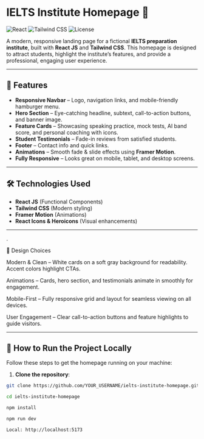# IELTS Institute Homepage 🏫

![React](https://img.shields.io/badge/React-18-blue?logo=react&logoColor=white)
![Tailwind CSS](https://img.shields.io/badge/TailwindCSS-3.3-blue?logo=tailwind-css&logoColor=white)
![License](https://img.shields.io/badge/License-MIT-green)

A modern, responsive landing page for a fictional **IELTS preparation institute**, built with **React JS** and **Tailwind CSS**. This homepage is designed to attract students, highlight the institute’s features, and provide a professional, engaging user experience.

---

## 🌟 Features

- **Responsive Navbar** – Logo, navigation links, and mobile-friendly hamburger menu.  
- **Hero Section** – Eye-catching headline, subtext, call-to-action buttons, and banner image.  
- **Feature Cards** – Showcasing speaking practice, mock tests, AI band score, and personal coaching with icons.  
- **Student Testimonials** – Fade-in reviews from satisfied students.  
- **Footer** – Contact info and quick links.  
- **Animations** – Smooth fade & slide effects using **Framer Motion**.  
- **Fully Responsive** – Looks great on mobile, tablet, and desktop screens.

---

## 🛠 Technologies Used

- **React JS** (Functional Components)  
- **Tailwind CSS** (Modern styling)  
- **Framer Motion** (Animations)  
- **React Icons & Heroicons** (Visual enhancements)

---

.

🎨 Design Choices

Modern & Clean – White cards on a soft gray background for readability. Accent colors highlight CTAs.

Animations – Cards, hero section, and testimonials animate in smoothly for engagement.

Mobile-First – Fully responsive grid and layout for seamless viewing on all devices.

User Engagement – Clear call-to-action buttons and feature highlights to guide visitors.

---

## 🚀 How to Run the Project Locally

Follow these steps to get the homepage running on your machine:

1. **Clone the repository**:

```bash
git clone https://github.com/YOUR_USERNAME/ielts-institute-homepage.git

cd ielts-institute-homepage

npm install

npm run dev

Local: http://localhost:5173
